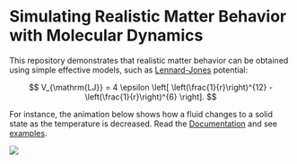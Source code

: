 # Simulating Realistic Matter Behavior with Molecular Dynamics

This repository demonstrates that realistic matter behavior can be obtained using simple effective models, such as [Lennard-Jones](https://en.wikipedia.org/wiki/Lennard-Jones_potential) potential:

$$
V_{\mathrm{LJ}} = 4 \epsilon \left[ \left(\frac{1}{r}\right)^{12} - \left(\frac{1}{r}\right)^{6} \right].
$$

For instance, the animation below shows how a fluid changes to a solid state as the temperature is decreased.
Read the [Documentation](https://aannabe-moldyn.readthedocs.io/en/latest/) and see [examples](https://github.com/aannabe/moldyn/tree/main/examples).

![](https://github.com/aannabe/moldyn/blob/main/examples/animation.gif)
